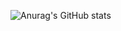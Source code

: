 ![Anurag's GitHub stats](https://github-readme-stats.vercel.app/api?username=anuraghazra&show_icons=true&theme=cobalt)
